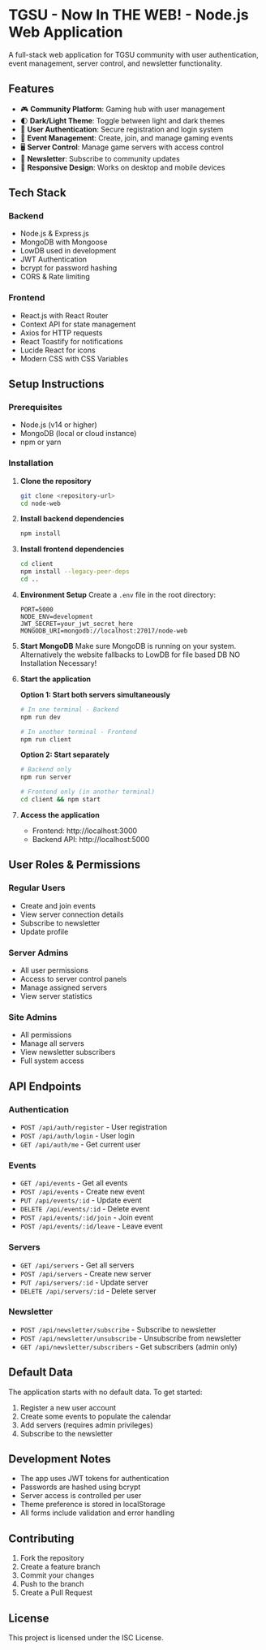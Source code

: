 # TGSU - Now In THE WEB! - Node.js Web Application

A full-stack web application for TGSU community with user authentication, event management, server control, and newsletter functionality.

## Features

- 🎮 **Community Platform**: Gaming hub with user management
- 🌓 **Dark/Light Theme**: Toggle between light and dark themes
- 👥 **User Authentication**: Secure registration and login system
- 📅 **Event Management**: Create, join, and manage gaming events
- 🖥️ **Server Control**: Manage game servers with access control
- 📧 **Newsletter**: Subscribe to community updates
- 📱 **Responsive Design**: Works on desktop and mobile devices

## Tech Stack

### Backend
- Node.js & Express.js
- MongoDB with Mongoose
- LowDB used in development
- JWT Authentication
- bcrypt for password hashing
- CORS & Rate limiting

### Frontend
- React.js with React Router
- Context API for state management
- Axios for HTTP requests
- React Toastify for notifications
- Lucide React for icons
- Modern CSS with CSS Variables

## Setup Instructions

### Prerequisites
- Node.js (v14 or higher)
- MongoDB (local or cloud instance)
- npm or yarn

### Installation

1. **Clone the repository**
   ```bash
   git clone <repository-url>
   cd node-web
   ```

2. **Install backend dependencies**
   ```bash
   npm install
   ```

3. **Install frontend dependencies**
   ```bash
   cd client
   npm install --legacy-peer-deps
   cd ..
   ```

4. **Environment Setup**
   Create a `.env` file in the root directory:
   ```env
   PORT=5000
   NODE_ENV=development
   JWT_SECRET=your_jwt_secret_here
   MONGODB_URI=mongodb://localhost:27017/node-web
   ```

5. **Start MongoDB**
   Make sure MongoDB is running on your system.
   Alternatively the website fallbacks to LowDB for file based DB
        NO Installation Necessary!

6. **Start the application**
   
   **Option 1: Start both servers simultaneously**
   ```bash
   # In one terminal - Backend
   npm run dev
   
   # In another terminal - Frontend
   npm run client
   ```

   **Option 2: Start separately**
   ```bash
   # Backend only
   npm run server
   
   # Frontend only (in another terminal)
   cd client && npm start
   ```

7. **Access the application**
   - Frontend: http://localhost:3000
   - Backend API: http://localhost:5000

## User Roles & Permissions

### Regular Users
- Create and join events
- View server connection details
- Subscribe to newsletter
- Update profile

### Server Admins
- All user permissions
- Access to server control panels
- Manage assigned servers
- View server statistics

### Site Admins
- All permissions
- Manage all servers
- View newsletter subscribers
- Full system access

## API Endpoints

### Authentication
- `POST /api/auth/register` - User registration
- `POST /api/auth/login` - User login
- `GET /api/auth/me` - Get current user

### Events
- `GET /api/events` - Get all events
- `POST /api/events` - Create new event
- `PUT /api/events/:id` - Update event
- `DELETE /api/events/:id` - Delete event
- `POST /api/events/:id/join` - Join event
- `POST /api/events/:id/leave` - Leave event

### Servers
- `GET /api/servers` - Get all servers
- `POST /api/servers` - Create new server
- `PUT /api/servers/:id` - Update server
- `DELETE /api/servers/:id` - Delete server

### Newsletter
- `POST /api/newsletter/subscribe` - Subscribe to newsletter
- `POST /api/newsletter/unsubscribe` - Unsubscribe from newsletter
- `GET /api/newsletter/subscribers` - Get subscribers (admin only)

## Default Data

The application starts with no default data. To get started:

1. Register a new user account
2. Create some events to populate the calendar
3. Add servers (requires admin privileges)
4. Subscribe to the newsletter

## Development Notes

- The app uses JWT tokens for authentication
- Passwords are hashed using bcrypt
- Server access is controlled per user
- Theme preference is stored in localStorage
- All forms include validation and error handling

## Contributing

1. Fork the repository
2. Create a feature branch
3. Commit your changes
4. Push to the branch
5. Create a Pull Request

## License

This project is licensed under the ISC License.
